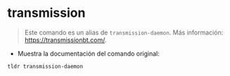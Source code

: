 # transmission

> Este comando es un alias de `transmission-daemon`.
> Más información: <https://transmissionbt.com/>.

- Muestra la documentación del comando original:

`tldr transmission-daemon`
